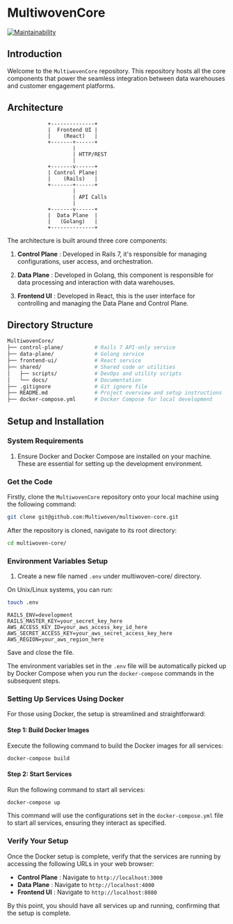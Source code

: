 # MultiwovenCore

[![Maintainability](https://api.codeclimate.com/v1/badges/5940b79db426301ef085/maintainability)](https://codeclimate.com/repos/6533a89e41dd881b4bf91de7/maintainability)

## Introduction

Welcome to the `MultiwovenCore` repository. This repository hosts all the core components that power the seamless integration between data warehouses and customer engagement platforms.

## Architecture

                 +--------------+
                 |  Frontend UI |
                 |    (React)   |
                 +-------+------+
                         |
                         | HTTP/REST
                         |
                 +-------v------+
                 | Control Plane|
                 |    (Rails)   |
                 +-------+------+
                         |
                         | API Calls
                         |
                 +-------v------+
                 |  Data Plane  |
                 |   (Golang)   |
                 +--------------+

The architecture is built around three core components:

1. **Control Plane** : Developed in Rails 7, it's responsible for managing configurations, user access, and orchestration.

2. **Data Plane** : Developed in Golang, this component is responsible for data processing and interaction with data warehouses. 

3. **Frontend UI** : Developed in React, this is the user interface for controlling and managing the Data Plane and Control Plane.
   
## Directory Structure

```graphql
MultiwovenCore/
├── control-plane/          # Rails 7 API-only service
├── data-plane/             # Golang service
├── frontend-ui/            # React service
├── shared/                 # Shared code or utilities
│   ├── scripts/            # DevOps and utility scripts
│   └── docs/               # Documentation
├── .gitignore              # Git ignore file
├── README.md               # Project overview and setup instructions
├── docker-compose.yml      # Docker Compose for local development
```

## Setup and Installation

### System Requirements
1. Ensure Docker and Docker Compose are installed on your machine. These are essential for setting up the development environment.

### Get the Code

Firstly, clone the `MultiwovenCore` repository onto your local machine using the following command:

```bash
git clone git@github.com:Multiwoven/multiwoven-core.git
```

After the repository is cloned, navigate to its root directory:

```bash
cd multiwoven-core/
```

### Environment Variables Setup 
 
1. Create a new file named `.env` under multiwoven-core/ directory.

On Unix/Linux systems, you can run:

```bash
touch .env
```

```env
RAILS_ENV=development
RAILS_MASTER_KEY=your_secret_key_here
AWS_ACCESS_KEY_ID=your_aws_access_key_id_here
AWS_SECRET_ACCESS_KEY=your_aws_secret_access_key_here
AWS_REGION=your_aws_region_here
```

Save and close the file.

The environment variables set in the `.env` file will be automatically picked up by Docker Compose when you run the `docker-compose` commands in the subsequent steps.

### Setting Up Services Using Docker

For those using Docker, the setup is streamlined and straightforward:
#### Step 1: Build Docker Images

Execute the following command to build the Docker images for all services:

```bash
docker-compose build
```

#### Step 2: Start Services

Run the following command to start all services:

```bash
docker-compose up
```

This command will use the configurations set in the `docker-compose.yml` file to start all services, ensuring they interact as specified.

### Verify Your Setup

Once the Docker setup is complete, verify that the services are running by accessing the following URLs in your web browser: 
- **Control Plane** : Navigate to `http://localhost:3000` 
- **Data Plane** : Navigate to `http://localhost:4000` 
- **Frontend UI** : Navigate to `http://localhost:8080`

By this point, you should have all services up and running, confirming that the setup is complete.